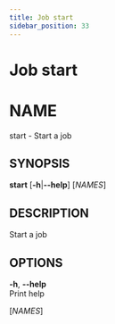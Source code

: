 ```yaml
---
title: Job start
sidebar_position: 33
---
```


# Job start

# NAME

start - Start a job

## SYNOPSIS

**start** \[**-h**\|**--help**\] \[*NAMES*\]

## DESCRIPTION

Start a job

## OPTIONS

**-h**, **--help**  
Print help

\[*NAMES*\]  
